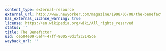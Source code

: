```yaml
---
content_type: external-resource
external_url: http://www.newyorker.com/magazine/1998/06/08/the-benefactor
has_external_license_warning: true
license: https://en.wikipedia.org/wiki/All_rights_reserved
status: ''
title: The Benefactor
uid: ce504e09-5ef4-47ff-9005-0d1f2c8145ce
wayback_url: ''
---
```

